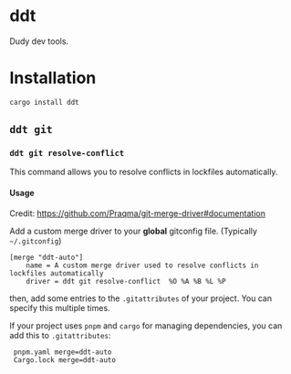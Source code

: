 # ddt

Dudy dev tools.

# Installation

```sh
cargo install ddt
```

## `ddt git`

### `ddt git resolve-conflict`

This command allows you to resolve conflicts in lockfiles automatically.

#### Usage

Credit: https://github.com/Praqma/git-merge-driver#documentation

Add a custom merge driver to your **global** gitconfig file. (Typically `~/.gitconfig`)

```gitconfig
[merge "ddt-auto"]
	name = A custom merge driver used to resolve conflicts in lockfiles automatically
	driver = ddt git resolve-conflict  %O %A %B %L %P

```

then, add some entries to the `.gitattributes` of your project.
You can specify this multiple times.

If your project uses `pnpm` and `cargo` for managing dependencies, you can add this to `.gitattributes`:

```gitattributes
 pnpm.yaml merge=ddt-auto
 Cargo.lock merge=ddt-auto
```
